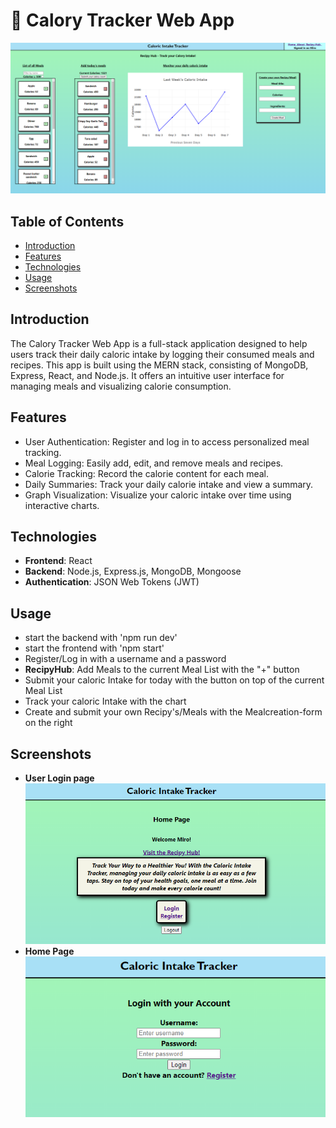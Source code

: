 # :bento: Calory Tracker Web App

![App Screenshot](recipyHubScreenshot.PNG)

## Table of Contents

- [Introduction](#introduction)
- [Features](#features)
- [Technologies](#technologies)
- [Usage](#usage)
- [Screenshots](#screenshots)

## Introduction

The Calory Tracker Web App is a full-stack application designed to help users track their daily caloric intake by logging their consumed meals and recipes. This app is built using the MERN stack, consisting of MongoDB, Express, React, and Node.js. It offers an intuitive user interface for managing meals and visualizing calorie consumption.

## Features

- User Authentication: Register and log in to access personalized meal tracking.
- Meal Logging: Easily add, edit, and remove meals and recipes.
- Calorie Tracking: Record the calorie content for each meal.
- Daily Summaries: Track your daily calorie intake and view a summary.
- Graph Visualization: Visualize your caloric intake over time using interactive charts.

## Technologies

- **Frontend**: React
- **Backend**: Node.js, Express.js, MongoDB, Mongoose
- **Authentication**: JSON Web Tokens (JWT)

## Usage 
- start the backend with 'npm run dev' 
- start the frontend with 'npm start'
- Register/Log in  with a username and a password 
- **RecipyHub**: Add Meals to the current Meal List with the "+" button 
- Submit your caloric Intake for today with the button on top of the current Meal List 
- Track your caloric Intake with the chart 
- Create and submit your own Recipy's/Meals with the Mealcreation-form on the right

## Screenshots
- **User Login page**
![App Screenshot](homePageScreenshot.PNG)
- **Home Page**
![App Screenshot](loginScreenshot.PNG)

